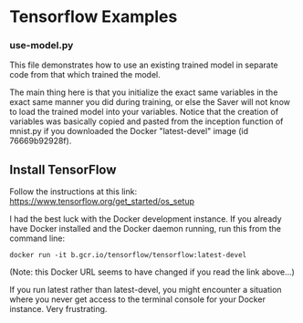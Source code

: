 # Tensorflow Examples

### use-model.py

This file demonstrates how to use an existing trained model in separate code from that which trained the model.

The main thing here is that you initialize the exact same variables in the exact same manner you did during training, or else the Saver will not know to load the trained model into your variables.  Notice that the creation of variables was basically copied and pasted from the inception function of mnist.py if you downloaded the Docker "latest-devel" image (id 76669b92928f).

## Install TensorFlow

Follow the instructions at this link: https://www.tensorflow.org/get_started/os_setup

I had the best luck with the Docker development instance.  If you already have Docker installed and the Docker daemon running, run this from the command line:

`docker run -it b.gcr.io/tensorflow/tensorflow:latest-devel`

(Note: this Docker URL seems to have changed if you read the link above...)

If you run latest rather than latest-devel, you might encounter a situation where you never get access to the terminal console for your Docker instance.  Very frustrating.
